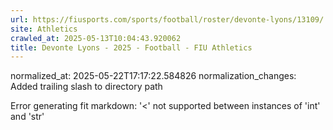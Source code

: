 ```yaml
---
url: https://fiusports.com/sports/football/roster/devonte-lyons/13109/
site: Athletics
crawled_at: 2025-05-13T10:04:43.920062
title: Devonte Lyons - 2025 - Football - FIU Athletics
---
```

normalized_at: 2025-05-22T17:17:22.584826
normalization_changes: Added trailing slash to directory path

Error generating fit markdown: '<' not supported between instances of 'int' and 'str'